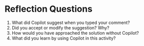 # Reflection Questions

1. What did Copilot suggest when you typed your comment?
2. Did you accept or modify the suggestion? Why?
3. How would you have approached the solution without Copilot?
4. What did you learn by using Copilot in this activity?
